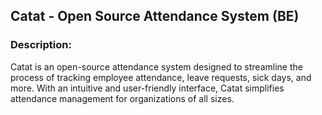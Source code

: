 ## Catat - Open Source Attendance System (BE)

### Description:
Catat is an open-source attendance system designed to streamline the process of tracking employee attendance, leave requests, sick days, and more. With an intuitive and user-friendly interface, Catat simplifies attendance management for organizations of all sizes.